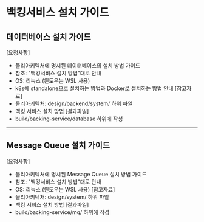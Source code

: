 # 백킹서비스 설치 가이드

## 데이터베이스 설치 가이드 
[요청사항]
- 물리아키텍처에 명시된 데이터베이스의 설치 방법 가이드  
- 참조: "백킹서비스 설치 방법"대로 안내 
- OS: 리눅스 (윈도우는 WSL 사용)
- k8s에 standalone으로 설치하는 방법과 Docker로 설치하는 방법 안내
[참고자료]
- 물리아키텍처: design/backend/system/ 하위 파일 
- 백킹 서비스 설치 방법
[결과파일]
- build/backing-service/database 하위에 작성 

---

## Message Queue 설치 가이드 
[요청사항]
- 물리아키텍처에 명시된 Message Queue 설치 방법 가이드  
- 참조: "백킹서비스 설치 방법"대로 안내 
- OS: 리눅스 (윈도우는 WSL 사용)
[참고자료]
- 물리아키텍처: design/system/ 하위 파일 
- 백킹 서비스 설치 방법
[결과파일]
- build/backing-service/mq/ 하위에 작성 

